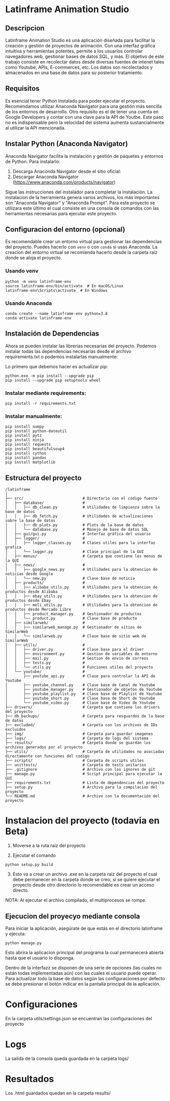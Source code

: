 # Latinframe Animation Studio

## Descripcion

Latinframe Animation Studio es una aplicación diseñada para facilitar la creación y gestión de proyectos de animación. Con una interfaz gráfica intuitiva y herramientas potentes, permite a los usuarios controlar navegadores web, gestionar bases de datos SQL, y más.
El objetivo de este trabajo consiste en recolectar datos desde diversas fuentes de intenet tales como Youtube, APIs, E-commerces, etc. Los datos son recolectados y almacenados en una base de datos para su posterior tratamiento.

## Requisitos

Es esencial tener Python instalado para poder ejecutar el proyecto. Recomendamos utilizar Anaconda Navigator para una gestión más sencilla de los entornos de desarrollo.
Otro requisito es el de tener una cuenta en Google Developers y contar con una clave para la API de Youtbe. Este paso no es indispensable pero la velocidad del sistema aumenta sustancialmente al utilizar la API mencionada.

## Instalar Python (Anaconda Navigator)

Anaconda Navigator facilita la instalación y gestión de paquetes y entornos de Python. Para instalarlo:

1. Descarga Anaconda Navigator desde el sitio oficial:
2. Descargar Anaconda Navigator (https://www.anaconda.com/products/navigator)

Sigue las instrucciones del instalador para completar la instalación. La instalacion de la herramienta genera varios archivos, los más importantes son "Anaconda Navigator" y "Anaconda Prompt". Para este proyecto se utilizara este último el cual consiste en una consola de comandos con las herramientas necesarias para ejecutar este proyecto.

## Configuracion del entorno (opcional)
Es recomendable crear un entorno virtual para gestionar las dependencias del proyecto. Puedes hacerlo con `venv` o con `conda` si usas Anaconda. La creacion del entorno virtual se recomienda hacerlo desde la carpeta raíz donde se aloja el proyecto.

### Usando venv
```
python -m venv latinframe-env
source latinframe-env/bin/activate  # En macOS/Linux
latinframe-env\Scripts\activate  # En Windows
```

### Usando Anaconda
```
conda create --name latinframe-env python=3.8
conda activate latinframe-env
```

## Instalación de Dependencias

Ahora se pueden instalar las librerias necesarias del proyecto. Podemos instalar todas las dependencias necesarias desde el archivo requirements.txt o podemos instalarlas manualmente:

Lo primero que debemos hacer es actualizar pip:

```
python.exe -m pip install --upgrade pip
pip install --upgrade pip setuptools wheel
```

### Instalar mediante requirements:

```
pip install -r requirements.txt
```

### Instalar manualmente:

```
pip install numpy
pip install python-dateutil
pip install pytz
pip install ninja
pip install requests
pip install beautifulsoup4
pip install cython
pip install pandas
pip install matplotlib
```

## Estructura del proyecto
```
/latinframe
│
├── src/                          # Directorio con el código fuente
│   ├── database/                 #
│   │   ├── db_clean.py           # Utilidades de limpienza sobre la base de datos
│   │   ├── db_fetch.py           # Utilidades de actualizaciones sobre la base de datos
│   │   ├── db_plots.py           # Plots de la base de datos
│   │   └── database.py           # Manejo de base de datos SQL
│   ├── gui/gui.py                # Interfaz gráfica del usuario
│   ├── logger/                   #
│   │   ├── logger_classes.py     # Clases utiles para la interfaz grafica
│   │   └── logger.py             # Clase principal de la GUI
│   ├── menus/                    # Carpeta que contiene los menus de la GUI
│   ├── news/                     #
│   │   ├── google_news.py        # Utilidades para la obtencion de noticias desde Google
│   │   └── new.py                # Clase base de noticia
│   ├── products/                 #
│   │   ├── alibaba_utils.py      # Utilidades para la obtencion de productos desde Alibaba
│   │   ├── ebay_utils.py         # Utilidades para la obtencion de productos desde Ebay
│   │   ├── meli_utils.py         # Utilidades para la obtencion de productos desde Mercado Libre
│   │   ├── product_manager.py    # Gestionador de productos
│   │   └── product.py            # Clase base de producto
│   ├── similarweb/               #
│   │   ├── similarweb_manage.py  # Gestionador de sitios de  SimilarWeb
│   │   └── similarweb.py         # Clase base de sitio web de SimilarWeb
│   ├── utils/                    #
│   │   ├── driver.py             # Clase base para el driver
│   │   ├── environment.py        # Gestion de variables de entorno
│   │   ├── mail.py               # Gestion de envio de correos
│   │   ├── tests.py              #
│   │   └── utils.py              # Funciones utiles del proyecto
│   └── youtube/                  #
│       ├── youtube_api.py        # Clase para controlar la API de Youtube
│       ├── youtube_channel.py    # Clase base de Canal de Youtube
│       ├── youtube_manager.py    # Gestionador de objetos de Youtube
│       ├── youtube_playlist.py   # Clase base de Playlist de Youtube
│       ├── youtube_short.py      # Clase base de Short de Youtube
│       └── youtube_video.py      # Clase base de Video de Youtube
├── drivers/                      # Carpeta que contiene los drivers del proyecto
├── db_backups/                   # Carpeta para resguardos de la base de datos
├── excluded/                     # Carpeta con los archivos de IDs excluidos
├── img/                          # Carpeta para guardar imagenes
├── logs/                         # Carpeta de logs del sistema
├── results/                      # Carpeta donde se guardan los archivos generados por el proyecto
├── utils/                        # Carpeta de utilidades no asociadas directamente con funciones del codigo
├── scripts/                      # Carpeta de scripts utiles
├── unittests/                    # Carpeta de tests unitarios
├── .gitignore                    # Archivo con los ignores de git
├── manage.py                     # Script principal para ejecutar la GUI
├── requirements.txt              # Lista de dependencias del proyecto
├── setup.py                      # Archivo para la compilacion del proyecto
└── README.md                     # Archivo con la documentación del proyecto
```

# Instalacion del proyecto (todavia en Beta)

1. Moverse a la ruta raiz del proyecto

2. Ejecutar el comando

```
python setup.py build
```

3. Esto va a crear un archivo .exe en la carpeta raíz del proyecto el cual debe permanecer en la carpeta donde se creo, si se quiere ejecutar el proyecto desde otro directorio lo recomendable es crear un acceso directo.

NOTA: Al ejecutar el archivo compilado, el multiprocesos se rompe.

## Ejecucion del proyecyo mediante consola

Para iniciar la aplicación, asegúrate de que estás en el directorio latinframe y ejecuta:

```
python manage.py
```

Esto abrira la aplicacion principal del programa la cual permanecerá abierta hasta que el usuario lo disponga.

Dentro de la interfazz se disponen de una serie de opciones (las cuales no están todas implementadas aún) con las cuales el usuario puede operar. Para actualizar todo la base de datos según las configuraciones por defecto se debe presionar el botón indicar en la pantalla principal de la aplicación.

# Configuraciones

En la carpeta utils/settings.json se encuentran las configuraciones del proyecto

# Logs

La salida de la consola queda guardada en la carpeta logs/

# Resultados

Los .html guardados quedan en la carpeta results/